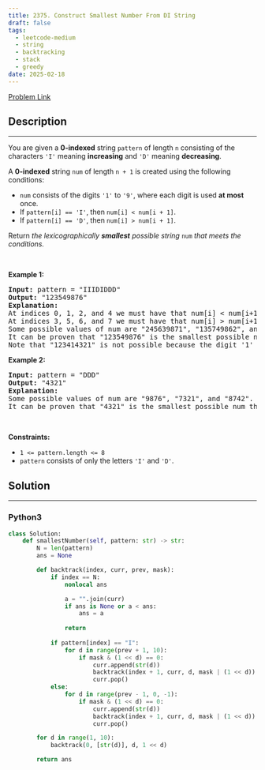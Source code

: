 ```yaml
---
title: 2375. Construct Smallest Number From DI String
draft: false
tags: 
  - leetcode-medium
  - string
  - backtracking
  - stack
  - greedy
date: 2025-02-18
---
```


[Problem Link](https://leetcode.com/problems/construct-smallest-number-from-di-string/)

## Description

---
<p>You are given a <strong>0-indexed</strong> string <code>pattern</code> of length <code>n</code> consisting of the characters <code>&#39;I&#39;</code> meaning <strong>increasing</strong> and <code>&#39;D&#39;</code> meaning <strong>decreasing</strong>.</p>

<p>A <strong>0-indexed</strong> string <code>num</code> of length <code>n + 1</code> is created using the following conditions:</p>

<ul>
	<li><code>num</code> consists of the digits <code>&#39;1&#39;</code> to <code>&#39;9&#39;</code>, where each digit is used <strong>at most</strong> once.</li>
	<li>If <code>pattern[i] == &#39;I&#39;</code>, then <code>num[i] &lt; num[i + 1]</code>.</li>
	<li>If <code>pattern[i] == &#39;D&#39;</code>, then <code>num[i] &gt; num[i + 1]</code>.</li>
</ul>

<p>Return <em>the lexicographically <strong>smallest</strong> possible string </em><code>num</code><em> that meets the conditions.</em></p>

<p>&nbsp;</p>
<p><strong class="example">Example 1:</strong></p>

<pre>
<strong>Input:</strong> pattern = &quot;IIIDIDDD&quot;
<strong>Output:</strong> &quot;123549876&quot;
<strong>Explanation:
</strong>At indices 0, 1, 2, and 4 we must have that num[i] &lt; num[i+1].
At indices 3, 5, 6, and 7 we must have that num[i] &gt; num[i+1].
Some possible values of num are &quot;245639871&quot;, &quot;135749862&quot;, and &quot;123849765&quot;.
It can be proven that &quot;123549876&quot; is the smallest possible num that meets the conditions.
Note that &quot;123414321&quot; is not possible because the digit &#39;1&#39; is used more than once.</pre>

<p><strong class="example">Example 2:</strong></p>

<pre>
<strong>Input:</strong> pattern = &quot;DDD&quot;
<strong>Output:</strong> &quot;4321&quot;
<strong>Explanation:</strong>
Some possible values of num are &quot;9876&quot;, &quot;7321&quot;, and &quot;8742&quot;.
It can be proven that &quot;4321&quot; is the smallest possible num that meets the conditions.
</pre>

<p>&nbsp;</p>
<p><strong>Constraints:</strong></p>

<ul>
	<li><code>1 &lt;= pattern.length &lt;= 8</code></li>
	<li><code>pattern</code> consists of only the letters <code>&#39;I&#39;</code> and <code>&#39;D&#39;</code>.</li>
</ul>


## Solution

---
### Python3
``` py title='construct-smallest-number-from-di-string'
class Solution:
    def smallestNumber(self, pattern: str) -> str:
        N = len(pattern)
        ans = None

        def backtrack(index, curr, prev, mask):
            if index == N:
                nonlocal ans

                a = "".join(curr)
                if ans is None or a < ans:
                    ans = a
                
                return
            
            if pattern[index] == "I":
                for d in range(prev + 1, 10):
                    if mask & (1 << d) == 0:
                        curr.append(str(d))
                        backtrack(index + 1, curr, d, mask | (1 << d))
                        curr.pop()
            else:
                for d in range(prev - 1, 0, -1):
                    if mask & (1 << d) == 0:
                        curr.append(str(d))
                        backtrack(index + 1, curr, d, mask | (1 << d))
                        curr.pop()

        for d in range(1, 10):
            backtrack(0, [str(d)], d, 1 << d)

        return ans

```

